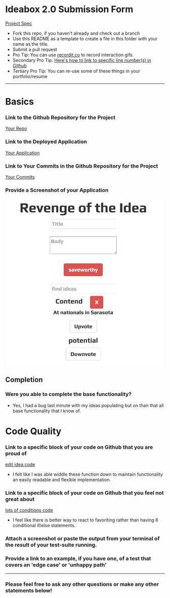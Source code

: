 # Ideabox 2.0 Submission Form
[Project Spec](https://github.com/turingschool/curriculum/blob/master/source/projects/revenge_of_idea_box.markdown)

* Fork this repo, if you haven't already and check out a branch
* Use this README as a template to create a file in this folder with your name as the title.
* Submit a pull request
* Pro Tip: You can use [recordit.co](http://recordit.co/) to record interaction gifs.
* Secondary Pro Tip: [Here's how to link to specific line number(s) in Github](http://stackoverflow.com/questions/23821235/how-to-link-to-specific-line-number-on-github)
* Tertiary Pro Tip: You can re-use some of these things in your portfolio/resume

------

# Basics

### Link to the Github Repository for the Project
[Your Repo](http://giantbatfarts.com/)

### Link to the Deployed Application
[Your Application](http://burymewithmymoney.com/)

### Link to Your Commits in the Github Repository for the Project
[Your Commits](http://beesbeesbees.com/)

### Provide a Screenshot of your Application
![revenge of the idea](images/brians_ideas.jpg)

## Completion

### Were you able to complete the base functionality?
* Yes, I had a bug last minute with my ideas populating but on than that all base functionality that I know of.

# Code Quality

### Link to a specific block of your code on Github that you are proud of

[edit idea code](http://beesbeesbees.com/)

* I felt like I was able widdle these function down to maintain functionality an easily readable and flexible implementation.

### Link to a specific block of your code on Github that you feel not great about

[lots of conditions code](https://github.com/brianrip/idea_box/blob/master/app/assets/javascripts/adjust_quality.js)

* I feel like there is better way to react to favoriting rather than having 6 conditional if/else statements.

### Attach a screenshot or paste the output from your terminal of the result of your test-suite running.



### Provide a link to an example, if you have one, of a test that covers an 'edge case' or 'unhappy path'

-----

### Please feel free to ask any other questions or make any other statements below!
